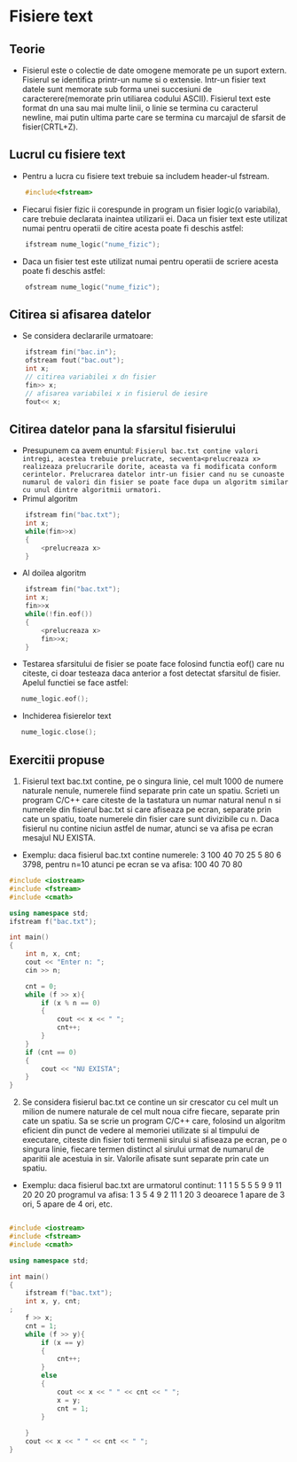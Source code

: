 # Fisiere text

## Teorie

- Fisierul este o colectie de date omogene memorate pe un suport extern. Fisierul se identifica printr-un nume si o extensie. Intr-un fisier text datele sunt memorate sub forma unei succesiuni de caracterere(memorate prin utiliarea codului ASCII). Fisierul text este format dn una sau mai multe linii, o linie se termina cu caracterul newline, mai putin ultima parte care se termina cu marcajul de sfarsit de fisier(CRTL+Z).

## Lucrul cu fisiere text

- Pentru a lucra cu fisiere text trebuie sa includem header-ul fstream.
```c++
    #include<fstream>
```
- Fiecarui fisier fizic ii corespunde in program un fisier logic(o variabila), care trebuie declarata inaintea utilizarii ei. Daca un fisier text este utilizat numai pentru operatii de citire acesta poate fi deschis astfel:
```c++
    ifstream nume_logic("nume_fizic");
```
- Daca un fisier test este utilizat numai pentru operatii de scriere acesta poate fi deschis astfel:
```c++
    ofstream nume_logic("nume_fizic");
```

## Citirea si afisarea datelor
- Se considera declararile urmatoare:
```c++
    ifstream fin("bac.in");
    ofstream fout("bac.out");
    int x;
    // citirea variabilei x dn fisier
    fin>> x;
    // afisarea variabilei x in fisierul de iesire
    fout<< x;
```
## Citirea datelor pana la sfarsitul fisierului
- Presupunem ca avem enuntul: `Fisierul bac.txt contine valori intregi, acestea trebuie prelucrate, secventa<prelucreaza x> realizeaza prelucrarile dorite, aceasta va fi modificata conform cerintelor. Prelucrarea datelor intr-un fisier cand nu se cunoaste numarul de valori din fisier se poate face dupa un algoritm similar cu unul dintre algoritmii urmatori.`
- Primul algoritm
```c++
    ifstream fin("bac.txt");
    int x;
    while(fin>>x)
    {
        <prelucreaza x>
    }
```
- Al doilea algoritm
```c++
    ifstream fin("bac.txt");
    int x;
    fin>>x
    while(!fin.eof())
    {
        <prelucreaza x>
        fin>>x;
    }
```
- Testarea sfarsitului de fisier se poate face folosind functia eof() care nu citeste, ci doar testeaza daca anterior a fost detectat sfarsitul de fisier. Apelul functiei se face astfel:
```c++
   nume_logic.eof();
```

-  Inchiderea fisierelor text
```c++
   nume_logic.close();
```
## Exercitii propuse
1. Fisierul text bac.txt contine, pe o singura linie, cel mult 1000 de numere naturale nenule, numerele fiind separate prin cate un spatiu. Scrieti un program C/C++ care citeste de la tastatura un numar natural nenul n si numerele din fisierul bac.txt si care afiseaza pe ecran, separate prin cate un spatiu, toate numerele din fisier care sunt divizibile cu n. Daca fisierul nu contine niciun astfel de numar, atunci se va afisa pe ecran mesajul NU EXISTA.
- Exemplu: daca fisierul bac.txt contine numerele: 3 100 40 70 25 5 80 6 3798,
pentru n=10 atunci pe ecran se va afisa: 100 40 70 80

```c++
#include <iostream>
#include <fstream>
#include <cmath>

using namespace std;
ifstream f("bac.txt");

int main()
{
	int n, x, cnt;
	cout << "Enter n: ";
	cin >> n;

	cnt = 0;
	while (f >> x){
		if (x % n == 0)
		{
			cout << x << " ";
			cnt++;
		}
	}
	if (cnt == 0)
	{
		cout << "NU EXISTA";
	}	
}
```
2. Se considera fisierul bac.txt ce contine un sir crescator cu cel mult un milion de numere naturale de cel mult noua cifre fiecare, separate prin cate un spatiu. Sa se scrie un program C/C++ care, folosind un algoritm eficient din punct de vedere al memoriei utilizate si al timpului de executare, citeste din fisier toti termenii sirului si afiseaza pe ecran, pe o singura linie, fiecare termen distinct al sirului urmat de numarul de aparitii ale acestuia in sir. Valorile afisate sunt separate prin cate un spatiu.
- Exemplu: daca fisierul bac.txt are urmatorul continut: 1 1 1 5 5 5 5 9 9 11 20 20 20 programul va afisa: 1 3 5 4 9 2 11 1 20 3 deoarece 1 apare de 3 ori, 5 apare de 4 ori, etc.

```c++

#include <iostream>
#include <fstream>
#include <cmath>

using namespace std;

int main()
{
	ifstream f("bac.txt");
	int x, y, cnt;
;
	f >> x;
	cnt = 1;
	while (f >> y){
		if (x == y)
		{
			cnt++;
		}
		else
		{
			cout << x << " " << cnt << " ";
			x = y;
			cnt = 1;
		}
		
	}
	cout << x << " " << cnt << " ";
}
```